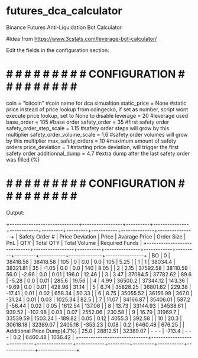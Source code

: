 # futures_dca_calculator
Binance Futures Anti-Liquidation Bot Calculator.

#Idea from https://www.3cstats.com/leverage-bot-calculator/

Edit the fields in the configuration section:

# # # # # # # # # # CONFIGURATION # # # # # # # # # #


coin = "bitcoin"                  #coin name for dca simualtion
static_price = None               #static price instead of price lookup from coingecko, if set as number, script wont execute price lookup, set to None to disable
leverage = 20                     #leverage used
base_order = 105                  #base order
safety_order = 35                 #first safety order
safety_order_step_scale = 1.15    #safety order steps will grow by this multiplier
safety_order_volume_scale = 1.6   #safety order volumes will grow by this multiplier
max_safety_orders = 10            #maximum amount of safety orders
price_deviation = 1               #starting price deviation, will trigger the first safety order
additionnal_dump = 4.7            #extra dump after the last safety order was filled (%)

 
# # # # # # # # # # CONFIGURATION # # # # # # # # # #

Output:

+-----------------------------+-----------------+----------+---------------+------------+---------+---------+-----------+--------------+----------------+
|        Safety Order #       | Price Deviation |  Price   | Avarage Price | Order Size |   PnL   |   QTY   | Total QTY | Total Volume | Required Funds |
+-----------------------------+-----------------+----------+---------------+------------+---------+---------+-----------+--------------+----------------+
|              BO             |        0        | 38418.58 |    38418.58   |    105     |    0    |   0.0   |    0.0    |     105      |      5.25      |
|              1              |        1        | 38034.4  |    38321.81   |     35     |  -1.05  |   0.0   |    0.0    |     140      |      8.05      |
|              2              |       2.15      | 37592.58 |    38110.59   |    56.0    |  -2.66  |   0.0   |    0.01   |    196.0     |     12.46      |
|              3              |       3.47      | 37084.5  |    37782.62   |    89.6    |  -5.28  |   0.0   |    0.01   |    285.6     |     19.56      |
|              4              |       4.99      | 36500.2  |    37344.12   |   143.36   |  -9.69  |   0.0   |    0.01   |    428.96    |     31.14      |
|              5              |       6.74      | 35828.25 |    36801.62   |   229.38   |  -17.41 |   0.01  |    0.02   |    658.34    |     50.33      |
|              6              |       8.75      | 35055.52 |    36156.99   |   367.0    |  -31.24 |   0.01  |    0.03   |   1025.34    |      82.5      |
|              7              |      11.07      | 34166.87 |    35406.01   |   587.2    |  -56.44 |   0.02  |    0.05   |   1612.54    |     137.06     |
|              8              |      13.73      | 33144.93 |    34538.61   |   939.52   | -102.98 |   0.03  |    0.07   |   2552.06    |     230.58     |
|              9              |      16.79      | 31969.7  |    33539.59   |  1503.24   | -189.82 |   0.05  |    0.12   |    4055.3    |     392.58     |
|              10             |       20.3      | 30618.18 |    32389.07   |  2405.18   | -353.23 |   0.08  |    0.2    |   6460.48    |     676.25     |
| Additional Price Dump(4.7%) |       25.0      | 28812.51 |    32389.07   |   - - -    |  -713.4 |  - - -  |    0.2    |   6460.48    |    1036.42     |
+-----------------------------+-----------------+----------+---------------+------------+---------+---------+-----------+--------------+----------------+
